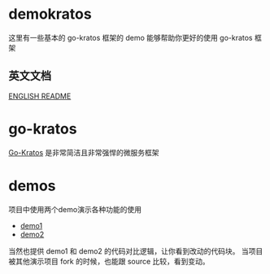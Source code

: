 # demokratos

这里有一些基本的 go-kratos 框架的 demo 能够帮助你更好的使用 go-kratos 框架

## 英文文档

[ENGLISH README](README.md)

# go-kratos

[Go-Kratos](https://go-kratos.dev) 是非常简洁且非常强悍的微服务框架

# demos

项目中使用两个demo演示各种功能的使用

- [demo1](demo1kratos)
- [demo2](demo2kratos)

当然也提供 demo1 和 demo2 的代码对比逻辑，让你看到改动的代码块。
当项目被其他演示项目 fork 的时候，也能跟 source 比较，看到变动。
